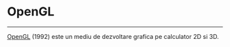 # OpenGL #

----------
[OpenGL](https://www.opengl.org/) (1992) este un mediu de dezvoltare grafica pe calculator 2D si 3D.